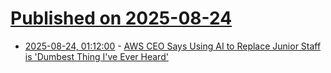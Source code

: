 # [Published on 2025-08-24](index.md)

* [2025-08-24, 01:12:00](https://soylentnews.org/article.pl?sid=25/08/22/0656227&from=rss) - [AWS CEO Says Using AI to Replace Junior Staff is 'Dumbest Thing I've Ever Heard'](https://soylentnews.org/article.pl?sid=25/08/22/0656227&from=rss)
